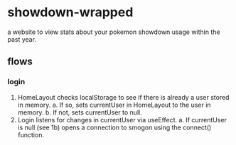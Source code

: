 # showdown-wrapped

 a website to view stats about your pokemon showdown usage within the past year.

## flows

### login

1. HomeLayout checks localStorage to see if there is already a user stored in memory.
    a. If so, sets currentUser in HomeLayout to the user in memory.
    b. If not, sets currentUser to null.
2. Login listens for changes in currentUser via useEffect.
    a. If currentUser is null (see 1b) opens a connection to smogon using the connect() function.
